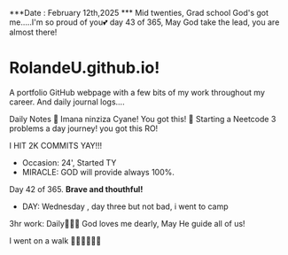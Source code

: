 ***Date : February 12th,2025 *** Mid twenties, Grad school God's got me.....I'm so proud of you💕 day 43 of 365, May God take the lead, you are almost there!
# RolandeU.github.io!

A portfolio GitHub webpage with a few bits of my work throughout my career. And daily journal logs....


Daily Notes
💚 Imana ninziza Cyane! You got this!
💚 Starting a Neetcode 3 problems a day journey! you got this RO!

I HIT 2K COMMITS YAY!!!

- Occasion: 24', Started TY 
- MIRACLE: GOD will provide always 100%.

Day 42 of 365. **Brave and thouthful!** 
- DAY: Wednesday , day three but not bad, i went to camp 

3hr work: Daily💚💚💚
God loves me dearly, May He guide all of  us!


I went on a walk 💚💚💚💚💚💚
